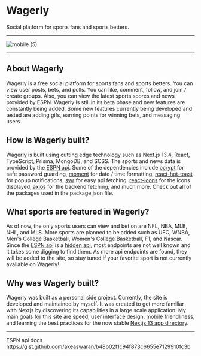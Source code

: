 <h1> Wagerly </h1>
<p> Social platform for sports fans and sports betters. </p>

<hr />

![mobile (5)](https://github.com/jDelille/fullstack-next-prisma/assets/84540947/9e16e54c-6b3f-4a0d-a8d2-1009ce16f0a7)

<hr />

<div>
 <h2> About Wagerly </h2>
 <p>Wagerly is a free social platform for sports fans and sports betters. You can view user posts, bets, and polls. You can like, comment, follow, and join / create groups. Also, you can view the latest sports scores and news provided by ESPN. Wagerly is still in its beta phase and new features are constantly being added. Some new features currently being developed and tested are adding gifs, earning points for winning bets, and messaging users.</p>
</div>

<div>
 <h2> How is Wagerly built? </h2>
 <p> Wagerly is built using cutting edge technology such as Next.js 13.4, React, TypeScript, Prisma, MongoDB, and SCSS. The sports and news data is provided by the <a href='https://gist.github.com/akeaswaran/b48b02f1c94f873c6655e7129910fc3b'>ESPN api</a>. Some of the dependencies include <a href='https://www.npmjs.com/package/bcrypt'>bcrypt</a> for safe password guarding, <a href='https://www.npmjs.com/package/moment'>moment</a> for date / time formatting, <a href="https://react-hot-toast.com/">react-hot-toast</a> for popup notifications, <a href="https://www.npmjs.com/package/swr">swr</a> for easy api fetching, <a href="https://www.npmjs.com/package/react-icons">react-icons</a> for the icons displayed, <a href="https://www.npmjs.com/package/axios">axios</a> for the backend fetching, and much more. Check out all of the packages used in the package.json file.  </p>
 </div>

<div>
  <h2>What sports are featured in Wagerly?</h2>
  <p>As of now, the only sports users can view and bet on are NFL, NBA, MLB, NHL, and MLS. More sports are planned to be added such as UFC, WNBA, Men's College Basketball, Women's College Basketball, F1, and Nascar. 
  Since the <a href='https://gist.github.com/akeaswaran/b48b02f1c94f873c6655e7129910fc3b'>ESPN api</a> is a <a href="https://ianlondon.github.io/blog/web-scraping-discovering-hidden-apis/">hidden api</a>, most endpoints are not well known and it takes some digging to find them. As more api endpoints are found, they will be added to the site, so stay tuned if your favorite sport is not currently available on Wagerly!
  </p>
</div>

<div>
  <h2>Why was Wagerly built?</h2>
  <p>Wagerly was built as a personal side project. Currently, the site is developed and maintained by myself. It was created to get more familiar with Nextjs by discovering its capabilities in a large scale application. My main goals for this site are speed, user interface design, mobile friendliness, and learning the best practices for the now stable <a href="https://nextjs.org/docs/app">Nextjs 13 app directory</a>.</p>
</div>

<hr />

ESPN api docs 
https://gist.github.com/akeaswaran/b48b02f1c94f873c6655e7129910fc3b
